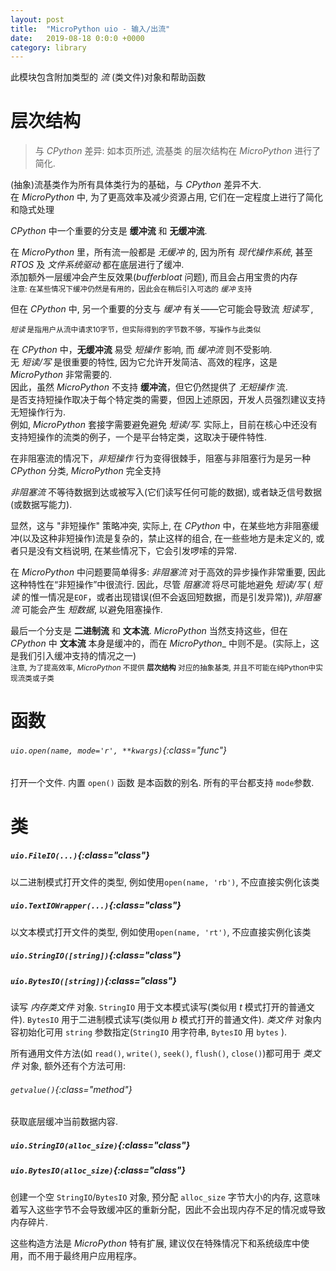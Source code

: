 ```yaml
---
layout: post
title:  "MicroPython uio - 输入/出流"
date:   2019-08-18 0:0:0 +0000
category: library
---
```


此模块包含附加类型的 _流_ (类文件)对象和帮助函数

层次结构
====================

> 与 _CPython_ 差异: 如本页所述, 流基类 的层次结构在 _MicroPython_ 进行了简化.

(抽象)流基类作为所有具体类行为的基础，与 _CPython_ 差异不大.  
在 _MicroPython_ 中, 为了更高效率及减少资源占用, 它们在一定程度上进行了简化和隐式处理


_CPython_ 中一个重要的分支是 __缓冲流__ 和 __无缓冲流__.

在 _MicroPython_ 里，所有流一般都是 _无缓冲_ 的, 因为所有 _现代操作系统_, 甚至 _RTOS_ 及 _文件系统驱动_ 都在底层进行了缓冲.  
添加额外一层缓冲会产生反效果(_bufferbloat_ 问题), 而且会占用宝贵的内存  
<small>注意: 在某些情况下缓冲仍然是有用的，因此会在稍后引入可选的 _缓冲_ 支持</small>


但在 _CPython_ 中, 另一个重要的分支与 _缓冲_ 有关——它可能会导致流 _短读写_ ,  

<small>_短读_ 是指用户从流中请求10字节，但实际得到的字节数不够，写操作与此类似</small>

在 _CPython_ 中，__无缓冲流__ 易受 _短操作_ 影响, 而 _缓冲流_ 则不受影响.   
无 _短读/写_ 是很重要的特性, 因为它允许开发简洁、高效的程序，这是 _MicroPython_ 非常需要的.  
因此，虽然 _MicroPython_ 不支持 __缓冲流__，但它仍然提供了 _无短操作_ 流.  
是否支持短操作取决于每个特定类的需要，但因上述原因，开发人员强烈建议支持无短操作行为.  
例如, _MicroPython_ 套接字需要避免避免 _短读/写_.
实际上，目前在核心中还没有支持短操作的流类的例子，一个是平台特定类，这取决于硬件特性.

在非阻塞流的情况下，_非短操作_ 行为变得很棘手，阻塞与非阻塞行为是另一种 _CPython_ 分类, _MicroPython_ 完全支持  

_非阻塞流_ 不等待数据到达或被写入(它们读写任何可能的数据), 或者缺乏信号数据(或数据写能力).

显然，这与 "非短操作" 策略冲突, 实际上, 在 _CPython_ 中，在某些地方非阻塞缓冲(以及这种非短操作)流是复杂的，禁止这样的组合, 在一些些地方是未定义的, 或者只是没有文档说明,
在某些情况下，它会引发啰嗦的异常.

在 _MicroPython_ 中问题要简单得多: _非阻塞流_ 对于高效的异步操作非常重要, 因此这种特性在“非短操作”中很流行.
因此，尽管 _阻塞流_ 将尽可能地避免 _短读/写_ ( _短读_ 的惟一情况是`EOF`，或者出现错误(但不会返回短数据，而是引发异常)), _非阻塞流_ 可能会产生 _短数据_, 以避免阻塞操作.

最后一个分支是 __二进制流__ 和 __文本流__. _MicroPython_ 当然支持这些，但在 _CPython_ 中 __文本流__ 本身是缓冲的，而在 _MicroPython__ 中则不是。(实际上，这是我们引入缓冲支持的情况之一)  
<small>注意, 为了提高效率, _MicroPython_ 不提供 __层次结构__ 对应的抽象基类, 并且不可能在纯Python中实现流类或子类</small>



函数
=========

###### `uio.open(name, mode='r', **kwargs)`{:class="func"}


打开一个文件. 内置 `open()` 函数 是本函数的别名. 所有的平台都支持 `mode`参数.


类
=======

##### `uio.FileIO(...)`{:class="class"}

以二进制模式打开文件的类型, 例如使用`open(name, 'rb')`, 不应直接实例化该类

##### `uio.TextIOWrapper(...)`{:class="class"}
以文本模式打开文件的类型, 例如使用`open(name, 'rt')`, 不应直接实例化该类

##### `uio.StringIO([string])`{:class="class"}
##### `uio.BytesIO([string])`{:class="class"}

读写  _内存类文件_ 对象. `StringIO` 用于文本模式读写(类似用 _t_ 模式打开的普通文件).
`BytesIO` 用于二进制模式读写(类似用 _b_ 模式打开的普通文件).
_类文件_ 对象内容初始化可用 `string` 参数指定(`StringIO` 用字符串, `BytesIO` 用 `bytes` ).

所有通用文件方法(如 `read()`, `write()`, `seek()`, `flush()`, `close()`)都可用于 _类文件_ 对象, 额外还有个方法可用:

###### `getvalue()`{:class="method"}
获取底层缓冲当前数据内容.

##### `uio.StringIO(alloc_size)`{:class="class"}
##### `uio.BytesIO(alloc_size)`{:class="class"}

创建一个空 `StringIO`/`BytesIO` 对象, 预分配 `alloc_size` 字节大小的内存,
这意味着写入这些字节不会导致缓冲区的重新分配，因此不会出现内存不足的情况或导致内存碎片.

这些构造方法是 _MicroPython_ 特有扩展, 建议仅在特殊情况下和系统级库中使用，而不用于最终用户应用程序。

<br><br>